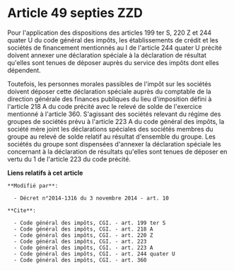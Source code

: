 # Article 49 septies ZZD

Pour l'application des dispositions des articles 199 ter S, 220 Z et 244 quater U du code général des impôts, les
établissements de crédit et les sociétés de financement mentionnés au I de l'article 244 quater U précité doivent annexer une
déclaration spéciale à la déclaration de résultat qu'elles sont tenues de déposer auprès du service des impôts dont elles
dépendent. 

Toutefois, les personnes morales passibles de l'impôt sur les sociétés doivent déposer cette déclaration spéciale auprès du
comptable de la direction générale des finances publiques du lieu d'imposition défini à l'article 218 A du code précité avec
le relevé de solde de l'exercice mentionné à l'article 360. S'agissant des sociétés relevant du régime des groupes de
sociétés prévu à l'article 223 A du code général des impôts, la société mère joint les déclarations spéciales des sociétés
membres du groupe au relevé de solde relatif au résultat d'ensemble du groupe. Les sociétés du groupe sont dispensées
d'annexer la déclaration spéciale les concernant à la déclaration de résultats qu'elles sont tenues de déposer en vertu du 1
de l'article 223 du code précité.

**Liens relatifs à cet article**

	**Modifié par**:

	  - Décret n°2014-1316 du 3 novembre 2014 - art. 10

	**Cite**:

	  - Code général des impôts, CGI. - art. 199 ter S
	  - Code général des impôts, CGI. - art. 218 A
	  - Code général des impôts, CGI. - art. 220 Z
	  - Code général des impôts, CGI. - art. 223
	  - Code général des impôts, CGI. - art. 223 A
	  - Code général des impôts, CGI. - art. 244 quater U
	  - Code général des impôts, CGI. - art. 360
